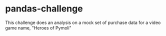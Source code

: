 # pandas-challenge

This challenge does an analysis on a mock set of purchase data for a video game name, "Heroes of Pymoli"
